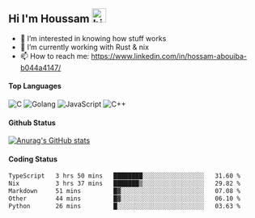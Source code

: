 ## Hi I'm Houssam <img src="https://user-images.githubusercontent.com/1303154/88677602-1635ba80-d120-11ea-84d8-d263ba5fc3c0.gif" width="28px" alt="hi">

- 👀 I’m interested in knowing how stuff works
- 🔭 I’m currently working with Rust & nix
- 📫 How to reach me: https://www.linkedin.com/in/hossam-abouiba-b044a4147/

#### Top Languages

![C](https://img.shields.io/badge/c-%2300599C.svg?style=for-the-badge&logo=c&logoColor=white)
![Golang](https://img.shields.io/badge/go-blue?style=for-the-badge&logo=Goland)
![JavaScript](https://img.shields.io/badge/javascript-%23323330.svg?style=for-the-badge&logo=javascript&logoColor=%23F7DF1E)
![C++](https://img.shields.io/badge/C%2B%2B-blue?style=for-the-badge&logo=C%2B%2B)


#### Github Status
[![Anurag's GitHub stats](https://github-readme-stats.vercel.app/api?username=0xhoussam&theme=tokyonight)](https://github.com/anuraghazra/github-readme-stats)

#### Coding Status
<!--START_SECTION:waka-->

```txt
TypeScript   3 hrs 50 mins   ████████░░░░░░░░░░░░░░░░░   31.60 %
Nix          3 hrs 37 mins   ███████▒░░░░░░░░░░░░░░░░░   29.82 %
Markdown     51 mins         █▓░░░░░░░░░░░░░░░░░░░░░░░   07.08 %
Other        44 mins         █▓░░░░░░░░░░░░░░░░░░░░░░░   06.10 %
Python       26 mins         █░░░░░░░░░░░░░░░░░░░░░░░░   03.63 %
```

<!--END_SECTION:waka-->
